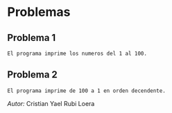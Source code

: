 # Problemas

## Problema 1

	El programa imprime los numeros del 1 al 100.

## Problema 2

	El programa imprime de 100 a 1 en orden decendente.

*Autor:* Cristian Yael Rubi Loera
